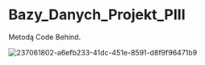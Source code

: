 # Bazy_Danych_Projekt_PIII

Metodą Code Behind.

![237061802-a6efb233-41dc-451e-8591-d8f9f96471b9](https://github.com/KBulka/Bazy_Danych_Projekt_PIII/assets/48280082/c1edd52c-9993-4016-bd8e-e1896cae43d3)
